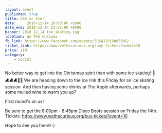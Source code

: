 ```yaml
---
layout: event
published: true
title: CSS on Ice!
date:     2018-12-14 20:00:00 +0000
date_end: 2018-12-14 23:59:00 +0000 
banner: 2018_12_14_ice_skating.jpg
location: We The Curious
fb_link: https://www.facebook.com/events/385417018865505/
ticket_link: https://www.wethecurious.org/buy-tickets?event=10
price: £10
category:
    - Social
---
```


No better way to get into the Christmas spirit than with some ice skating!  🎅⛸⛸⛸🎄🎁
We are heading down to the ice rink this Friday for an ice skating session. And then having some drinks at The Apple afterwards, perhaps some mulled wine to warm you up? 

First round's on us!

Be sure to get the 8:00pm - 8:45pm Disco Boots session on Friday the 14th. 
Tickets: https://www.wethecurious.org/buy-tickets?event=10

Hope to see you there! :)


